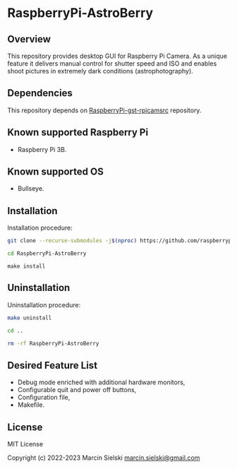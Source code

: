 # RaspberryPi-AstroBerry

## Overview

This repository provides desktop GUI for Raspberry Pi Camera. As a unique feature it delivers manual control for shutter speed and ISO and enables shoot pictures in extremely dark conditions (astrophotography).

## Dependencies

This repository depends on [RaspberryPi-gst-rpicamsrc](https://github.com/raspberrypiexperiments/RaspberryPi-gst-rpicamsrc.git) repository.

## Known supported Raspberry Pi

* Raspberry Pi 3B.

## Known supported OS

* Bullseye.

## Installation

Installation procedure:

```bash
git clone --recurse-submodules -j$(nproc) https://github.com/raspberrypiexperiments/RaspberryPi-AstroBerry.git
```
```bash
cd RaspberryPi-AstroBerry
```
```
make install
```

## Uninstallation

Uninstallation procedure:

```bash
make uninstall
```
```bash
cd ..
```
```bash
rm -rf RaspberryPi-AstroBerry
```

## Desired Feature List

* Debug mode enriched with additional hardware monitors,
* Configurable quit and power off buttons,
* Configuration file,
* Makefile.

## License

MIT License

Copyright (c) 2022-2023 Marcin Sielski <marcin.sielski@gmail.com>
